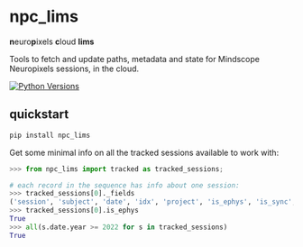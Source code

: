 # npc_lims

**n**euro**p**ixels **c**loud **lims**
	
Tools to fetch and update paths, metadata and state for Mindscope Neuropixels sessions, in the cloud.   

[![Python
Versions](https://img.shields.io/pypi/pyversions/npc_lims.svg)](https://pypi.python.org/pypi/npc-lims/)
## quickstart

```bash
pip install npc_lims
```

Get some minimal info on all the tracked sessions available to work with:
```python
>>> from npc_lims import tracked as tracked_sessions;

# each record in the sequence has info about one session:
>>> tracked_sessions[0]._fields
('session', 'subject', 'date', 'idx', 'project', 'is_ephys', 'is_sync', 'allen_path')
>>> tracked_sessions[0].is_ephys
True
>>> all(s.date.year >= 2022 for s in tracked_sessions)
True

```